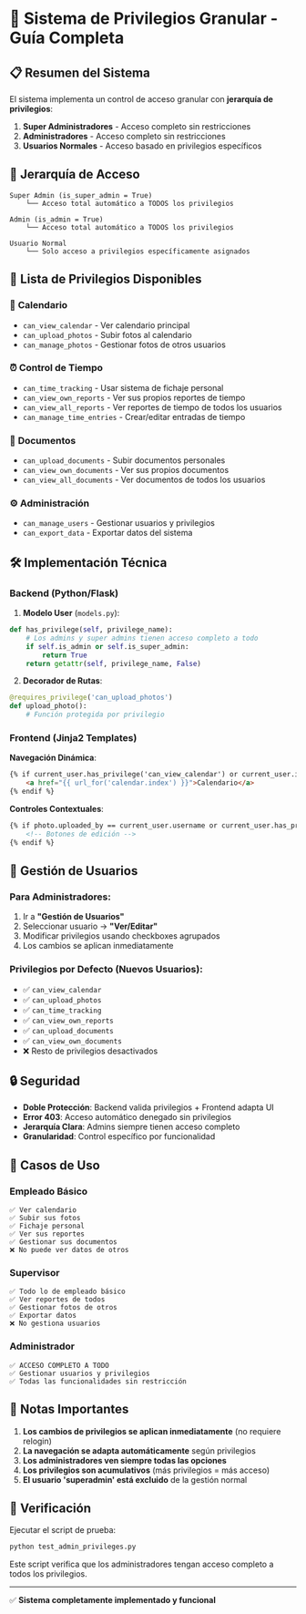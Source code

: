 # 🔐 Sistema de Privilegios Granular - Guía Completa

## 📋 Resumen del Sistema

El sistema implementa un control de acceso granular con **jerarquía de privilegios**:

1. **Super Administradores** - Acceso completo sin restricciones
2. **Administradores** - Acceso completo sin restricciones  
3. **Usuarios Normales** - Acceso basado en privilegios específicos

## 🎯 Jerarquía de Acceso

```
Super Admin (is_super_admin = True)
    └── Acceso total automático a TODOS los privilegios
    
Admin (is_admin = True)  
    └── Acceso total automático a TODOS los privilegios
    
Usuario Normal
    └── Solo acceso a privilegios específicamente asignados
```

## 🔑 Lista de Privilegios Disponibles

### 📅 **Calendario**
- `can_view_calendar` - Ver calendario principal
- `can_upload_photos` - Subir fotos al calendario
- `can_manage_photos` - Gestionar fotos de otros usuarios

### ⏰ **Control de Tiempo**
- `can_time_tracking` - Usar sistema de fichaje personal
- `can_view_own_reports` - Ver sus propios reportes de tiempo
- `can_view_all_reports` - Ver reportes de tiempo de todos los usuarios
- `can_manage_time_entries` - Crear/editar entradas de tiempo

### 📄 **Documentos**
- `can_upload_documents` - Subir documentos personales
- `can_view_own_documents` - Ver sus propios documentos
- `can_view_all_documents` - Ver documentos de todos los usuarios

### ⚙️ **Administración**
- `can_manage_users` - Gestionar usuarios y privilegios
- `can_export_data` - Exportar datos del sistema

## 🛠️ Implementación Técnica

### Backend (Python/Flask)

1. **Modelo User** (`models.py`):
```python
def has_privilege(self, privilege_name):
    # Los admins y super admins tienen acceso completo a todo
    if self.is_admin or self.is_super_admin:
        return True
    return getattr(self, privilege_name, False)
```

2. **Decorador de Rutas**:
```python
@requires_privilege('can_upload_photos')
def upload_photo():
    # Función protegida por privilegio
```

### Frontend (Jinja2 Templates)

**Navegación Dinámica**:
```html
{% if current_user.has_privilege('can_view_calendar') or current_user.is_admin or current_user.is_super_admin %}
    <a href="{{ url_for('calendar.index') }}">Calendario</a>
{% endif %}
```

**Controles Contextuales**:
```html
{% if photo.uploaded_by == current_user.username or current_user.has_privilege('can_manage_photos') or current_user.is_admin %}
    <!-- Botones de edición -->
{% endif %}
```

## 👥 Gestión de Usuarios

### Para Administradores:
1. Ir a **"Gestión de Usuarios"**
2. Seleccionar usuario → **"Ver/Editar"**
3. Modificar privilegios usando checkboxes agrupados
4. Los cambios se aplican inmediatamente

### Privilegios por Defecto (Nuevos Usuarios):
- ✅ `can_view_calendar`
- ✅ `can_upload_photos`
- ✅ `can_time_tracking`
- ✅ `can_view_own_reports`
- ✅ `can_upload_documents`
- ✅ `can_view_own_documents`
- ❌ Resto de privilegios desactivados

## 🔒 Seguridad

- **Doble Protección**: Backend valida privilegios + Frontend adapta UI
- **Error 403**: Acceso automático denegado sin privilegios
- **Jerarquía Clara**: Admins siempre tienen acceso completo
- **Granularidad**: Control específico por funcionalidad

## 🚀 Casos de Uso

### Empleado Básico
```
✅ Ver calendario
✅ Subir sus fotos
✅ Fichaje personal
✅ Ver sus reportes
✅ Gestionar sus documentos
❌ No puede ver datos de otros
```

### Supervisor
```
✅ Todo lo de empleado básico
✅ Ver reportes de todos
✅ Gestionar fotos de otros
✅ Exportar datos
❌ No gestiona usuarios
```

### Administrador
```
✅ ACCESO COMPLETO A TODO
✅ Gestionar usuarios y privilegios
✅ Todas las funcionalidades sin restricción
```

## 📝 Notas Importantes

1. **Los cambios de privilegios se aplican inmediatamente** (no requiere relogin)
2. **La navegación se adapta automáticamente** según privilegios
3. **Los administradores ven siempre todas las opciones**
4. **Los privilegios son acumulativos** (más privilegios = más acceso)
5. **El usuario 'superadmin' está excluido** de la gestión normal

## 🧪 Verificación

Ejecutar el script de prueba:
```bash
python test_admin_privileges.py
```

Este script verifica que los administradores tengan acceso completo a todos los privilegios.

---

✅ **Sistema completamente implementado y funcional**
